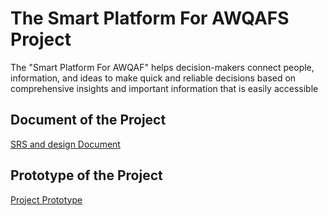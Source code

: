 # The Smart Platform For AWQAFS Project

The "Smart Platform For AWQAF" helps decision-makers connect people, information, and ideas to make quick and reliable decisions based on comprehensive insights and important information that is easily accessible
## Document of the Project
[SRS and design Document](https://top4top.io/downloadf-224466brn1-pdf.html)
## Prototype of the Project

[Project Prototype](https://www.figma.com/proto/HhWUiwGlhtm7Pris3NZ6xI/CS290-Project-Prototype?node-id=11%3A178&viewport=-8214%2C6750%2C1.6718230247497559&scaling=contain&page-id=0%3A1)
